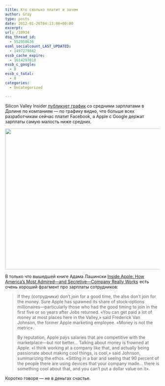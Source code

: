 ```yaml
---
title: Кто сколько платит и зачем
author: Gray
type: posts
date: 2012-01-26T04:13:08+00:00
excerpt:
url: /10934
dsq_thread_id:
  - 552958636
esml_socialcount_LAST_UPDATED:
  - 1497279842
essb_cache_expire:
  - 1614297818
essb_c_google:
  - 8
essb_c_total:
  - 8
categories:
  - Uncategorized

---
```








Silicon Valley Insider [публикует график][1] со средними зарплатами в Долине по компаниям — по графику видно, что больше всех разработчикам сейчас платит Facebook, а Apple c Google держат зарплаты самую малость ниже средних.

<img src="https://i0.wp.com/searchenginesblog.s3.amazonaws.com/chart-of-the-day-base-salary-for-tech-software-engineers-jan-25-2012.jpg?resize=610%2C458" width="610" height="458" data-recalc-dims="1" /> 

В только что вышедшей книге Адама Лашински [Inside Apple: How America&#8217;s Most Admired&#8212;and Secretive&#8212;Company Really Works][2]<img style="border: none !important; margin: 0px !important;" src="http://www.assoc-amazon.com/e/ir?t=blognot-20&l=as2&o=1&a=B005LH4Y3G" border="0" alt="" width="1" height="1" /> есть очень хороший фрагмент про зарплаты сотрудников:

> If they (сотрудники) don&#8217;t join for a good time, the also don&#8217;t join for the money. Sure Apple has spawned its share of stock-options millionaires—particularly those who had the good timing to join in the first five or so years after Jobs returned. &#171;You can get paid a lot of money at most places here in the Valley,&#187; said Frederick Van Johnson, the former Apple marketing employee. &#171;Money is not the metric&#187;.
> 
> By reputation, Apple pays salaries that are competitive with the marketplace—but not better… Talking about money is frowned at Apple. &#171;I think working at a company like that, and actually being passionate about making cool things, is cool,&#187; said Johnson, summarizing the ethos. &#171;Sitting in a bar and seeing that 90 percent of the people there are using devices that your company made… there is something cool about that, and you can&#8217;t put a dollar value on it&#187;.

Коротко говоря — не в деньгах счастье.

 [1]: http://www.businessinsider.com/chart-of-the-day-who-pays-the-most-in-silicon-valley-2012-1?nr_email_referer=1&utm_source=Triggermail&utm_medium=email&utm_term=SAI%20Chart%20Of%20The%20Day&utm_campaign=SAI_COTD_012512
 [2]: http://www.amazon.com/gp/product/B005LH4Y3G/ref=as_li_qf_sp_asin_tl?ie=UTF8&tag=blognot-20&linkCode=as2&camp=1789&creative=9325&creativeASIN=B005LH4Y3G